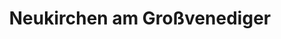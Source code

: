 ---
title: Neukirchen am Großvenediger
url: /neukirchen-am-grossvenediger/
latitude: 47.254
longitude: 12.28
---